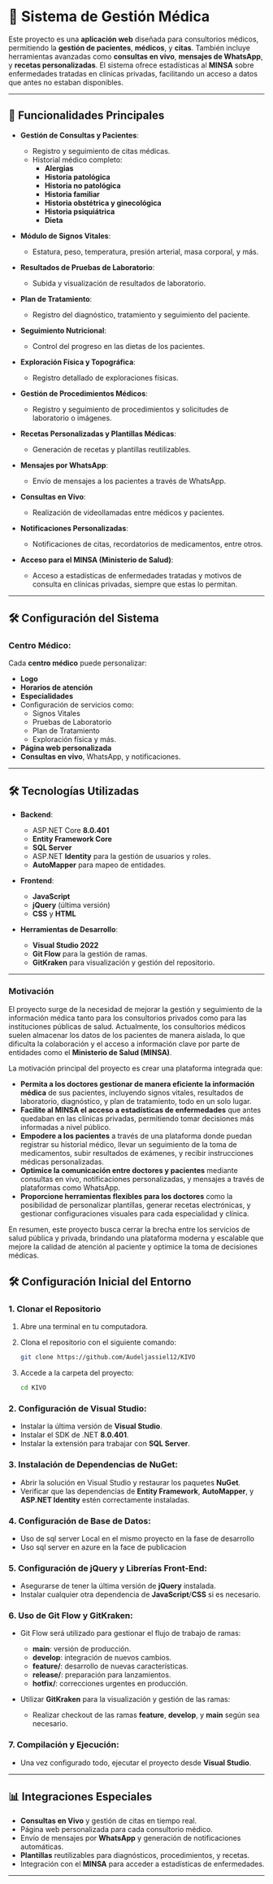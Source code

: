 # 🏥 Sistema de Gestión Médica

Este proyecto es una **aplicación web** diseñada para consultorios médicos, permitiendo la **gestión de pacientes**, **médicos**, y **citas**. También incluye herramientas avanzadas como **consultas en vivo**, **mensajes de WhatsApp**, y **recetas personalizadas**. El sistema ofrece estadísticas al **MINSA** sobre enfermedades tratadas en clínicas privadas, facilitando un acceso a datos que antes no estaban disponibles.

---

## 🚀 **Funcionalidades Principales**

- **Gestión de Consultas y Pacientes**:
  - Registro y seguimiento de citas médicas.
  - Historial médico completo:
    - **Alergias**
    - **Historia patológica**
    - **Historia no patológica**
    - **Historia familiar**
    - **Historia obstétrica y ginecológica**
    - **Historia psiquiátrica**
    - **Dieta**

- **Módulo de Signos Vitales**:
  - Estatura, peso, temperatura, presión arterial, masa corporal, y más.

- **Resultados de Pruebas de Laboratorio**:
  - Subida y visualización de resultados de laboratorio.

- **Plan de Tratamiento**:
  - Registro del diagnóstico, tratamiento y seguimiento del paciente.

- **Seguimiento Nutricional**:
  - Control del progreso en las dietas de los pacientes.

- **Exploración Física y Topográfica**:
  - Registro detallado de exploraciones físicas.

- **Gestión de Procedimientos Médicos**:
  - Registro y seguimiento de procedimientos y solicitudes de laboratorio o imágenes.

- **Recetas Personalizadas y Plantillas Médicas**:
  - Generación de recetas y plantillas reutilizables.

- **Mensajes por WhatsApp**:
  - Envío de mensajes a los pacientes a través de WhatsApp.

- **Consultas en Vivo**:
  - Realización de videollamadas entre médicos y pacientes.

- **Notificaciones Personalizadas**:
  - Notificaciones de citas, recordatorios de medicamentos, entre otros.

- **Acceso para el MINSA (Ministerio de Salud)**:
  - Acceso a estadísticas de enfermedades tratadas y motivos de consulta en clínicas privadas, siempre que estas lo permitan.

---

## 🛠️ **Configuración del Sistema**

### **Centro Médico**:
Cada **centro médico** puede personalizar:

- **Logo**
- **Horarios de atención**
- **Especialidades**
- Configuración de servicios como:
  - Signos Vitales
  - Pruebas de Laboratorio
  - Plan de Tratamiento
  - Exploración física y más.
- **Página web personalizada**
- **Consultas en vivo**, WhatsApp, y notificaciones.

---

## 🛠️ **Tecnologías Utilizadas**

- **Backend**:
  - ASP.NET Core **8.0.401**
  - **Entity Framework Core**
  - **SQL Server**
  - ASP.NET **Identity** para la gestión de usuarios y roles.
  - **AutoMapper** para mapeo de entidades.

- **Frontend**:
  - **JavaScript**
  - **jQuery** (última versión)
  - **CSS** y **HTML**

- **Herramientas de Desarrollo**:
  - **Visual Studio 2022**
  - **Git Flow** para la gestión de ramas.
  - **GitKraken** para visualización y gestión del repositorio.

---

### Motivación

El proyecto surge de la necesidad de mejorar la gestión y seguimiento de la información médica tanto para los consultorios privados como para las instituciones públicas de salud. Actualmente, los consultorios médicos suelen almacenar los datos de los pacientes de manera aislada, lo que dificulta la colaboración y el acceso a información clave por parte de entidades como el **Ministerio de Salud (MINSA)**.

La motivación principal del proyecto es crear una plataforma integrada que:

- **Permita a los doctores gestionar de manera eficiente la información médica** de sus pacientes, incluyendo signos vitales, resultados de laboratorio, diagnóstico, y plan de tratamiento, todo en un solo lugar.
- **Facilite al MINSA el acceso a estadísticas de enfermedades** que antes quedaban en las clínicas privadas, permitiendo tomar decisiones más informadas a nivel público.
- **Empodere a los pacientes** a través de una plataforma donde puedan registrar su historial médico, llevar un seguimiento de la toma de medicamentos, subir resultados de exámenes, y recibir instrucciones médicas personalizadas.
- **Optimice la comunicación entre doctores y pacientes** mediante consultas en vivo, notificaciones personalizadas, y mensajes a través de plataformas como WhatsApp.
- **Proporcione herramientas flexibles para los doctores** como la posibilidad de personalizar plantillas, generar recetas electrónicas, y gestionar configuraciones visuales para cada especialidad y clínica.

En resumen, este proyecto busca cerrar la brecha entre los servicios de salud pública y privada, brindando una plataforma moderna y escalable que mejore la calidad de atención al paciente y optimice la toma de decisiones médicas.

## 🛠️ **Configuración Inicial del Entorno**

### **1. Clonar el Repositorio**

1. Abre una terminal en tu computadora.
2. Clona el repositorio con el siguiente comando:

    ```bash
    git clone https://github.com/Audeljassiel12/KIVO
    ```

3. Accede a la carpeta del proyecto:

    ```bash
    cd KIVO
    ```

### **2. Configuración de Visual Studio**:
- Instalar la última versión de **Visual Studio**.
- Instalar el SDK de .NET **8.0.401**.
- Instalar la extensión para trabajar con **SQL Server**.

### **3. Instalación de Dependencias de NuGet**:
- Abrir la solución en Visual Studio y restaurar los paquetes **NuGet**.
- Verificar que las dependencias de **Entity Framework**, **AutoMapper**, y **ASP.NET Identity** estén correctamente instaladas.

### **4. Configuración de Base de Datos**:
- Uso de sql server Local en el mismo proyecto en la fase de desarrollo
- Uso sql server en azure en la face de publicacion 

### **5. Configuración de jQuery y Librerías Front-End**:
- Asegurarse de tener la última versión de **jQuery** instalada.
- Instalar cualquier otra dependencia de **JavaScript**/**CSS** si es necesario.

### **6. Uso de Git Flow y GitKraken**:
- Git Flow será utilizado para gestionar el flujo de trabajo de ramas:
  - **main**: versión de producción.
  - **develop**: integración de nuevos cambios.
  - **feature/**: desarrollo de nuevas características.
  - **release/**: preparación para lanzamientos.
  - **hotfix/**: correcciones urgentes en producción.
  
- Utilizar **GitKraken** para la visualización y gestión de las ramas:
  - Realizar checkout de las ramas **feature**, **develop**, y **main** según sea necesario.

### **7. Compilación y Ejecución**:
- Una vez configurado todo, ejecutar el proyecto desde **Visual Studio**.

---

## 📊 **Integraciones Especiales**

- **Consultas en Vivo** y gestión de citas en tiempo real.
- Página web personalizada para cada consultorio médico.
- Envío de mensajes por **WhatsApp** y generación de notificaciones automáticas.
- **Plantillas** reutilizables para diagnósticos, procedimientos, y recetas.
- Integración con el **MINSA** para acceder a estadísticas de enfermedades.

---

